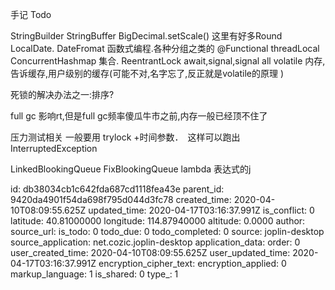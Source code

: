 手记 Todo

StringBuilder
StringBuffer
BigDecimal.setScale() 这里有好多Round
LocalDate.  DateFromat
函数式编程.各种分组之类的
@Functional
threadLocal
ConcurrentHashmap
集合.
ReentrantLock
await,signal,signal all
volatile	内存,告诉缓存,用户级别的缓存(可能不对,名字忘了,反正就是volatile的原理	)

死锁的解决办法之一:排序?

full gc 影响rt,但是full gc频率傻瓜牛市之前,内存一般已经顶不住了

压力测试相关
一般要用 trylock +时间参数．　这样可以跑出InterruptedException

LinkedBlookingQueue
FixBlookingQueue
lambda 表达式的j

id: db38034cb1c642fda687cd1118fea43e
parent_id: 9420da4901f54da698f795d044d3fc78
created_time: 2020-04-10T08:09:55.625Z
updated_time: 2020-04-17T03:16:37.991Z
is_conflict: 0
latitude: 40.81000000
longitude: 114.87940000
altitude: 0.0000
author: 
source_url: 
is_todo: 0
todo_due: 0
todo_completed: 0
source: joplin-desktop
source_application: net.cozic.joplin-desktop
application_data: 
order: 0
user_created_time: 2020-04-10T08:09:55.625Z
user_updated_time: 2020-04-17T03:16:37.991Z
encryption_cipher_text: 
encryption_applied: 0
markup_language: 1
is_shared: 0
type_: 1
